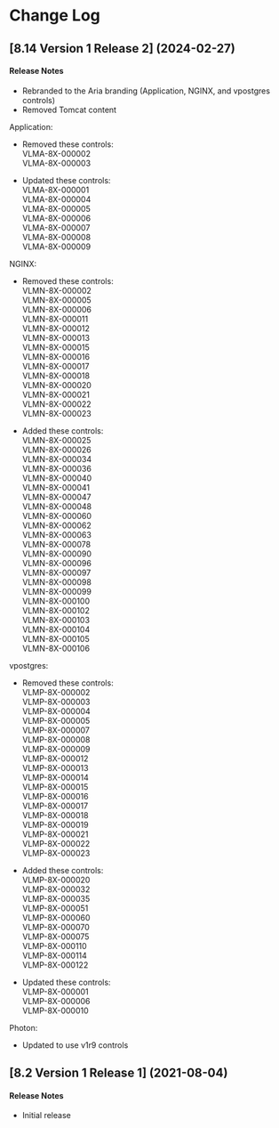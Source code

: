 # Change Log

## [8.14 Version 1 Release 2] (2024-02-27)

#### Release Notes
- Rebranded to the Aria branding (Application, NGINX, and vpostgres controls)
- Removed Tomcat content

Application:  
- Removed these controls:  
  VLMA-8X-000002  
  VLMA-8X-000003  

- Updated these controls:  
  VLMA-8X-000001  
  VLMA-8X-000004  
  VLMA-8X-000005  
  VLMA-8X-000006  
  VLMA-8X-000007  
  VLMA-8X-000008  
  VLMA-8X-000009  

NGINX:  
- Removed these controls:  
  VLMN-8X-000002  
  VLMN-8X-000005  
  VLMN-8X-000006  
  VLMN-8X-000011  
  VLMN-8X-000012  
  VLMN-8X-000013  
  VLMN-8X-000015  
  VLMN-8X-000016  
  VLMN-8X-000017  
  VLMN-8X-000018  
  VLMN-8X-000020  
  VLMN-8X-000021  
  VLMN-8X-000022  
  VLMN-8X-000023  

- Added these controls:  
  VLMN-8X-000025  
  VLMN-8X-000026  
  VLMN-8X-000034  
  VLMN-8X-000036  
  VLMN-8X-000040  
  VLMN-8X-000041  
  VLMN-8X-000047  
  VLMN-8X-000048  
  VLMN-8X-000060  
  VLMN-8X-000062  
  VLMN-8X-000063  
  VLMN-8X-000078  
  VLMN-8X-000090  
  VLMN-8X-000096  
  VLMN-8X-000097  
  VLMN-8X-000098  
  VLMN-8X-000099  
  VLMN-8X-000100  
  VLMN-8X-000102  
  VLMN-8X-000103  
  VLMN-8X-000104  
  VLMN-8X-000105  
  VLMN-8X-000106  

vpostgres:  
- Removed these controls:  
  VLMP-8X-000002  
  VLMP-8X-000003  
  VLMP-8X-000004  
  VLMP-8X-000005  
  VLMP-8X-000007  
  VLMP-8X-000008  
  VLMP-8X-000009  
  VLMP-8X-000012  
  VLMP-8X-000013  
  VLMP-8X-000014  
  VLMP-8X-000015  
  VLMP-8X-000016  
  VLMP-8X-000017  
  VLMP-8X-000018  
  VLMP-8X-000019  
  VLMP-8X-000021  
  VLMP-8X-000022  
  VLMP-8X-000023  

- Added these controls:  
  VLMP-8X-000020  
  VLMP-8X-000032  
  VLMP-8X-000035  
  VLMP-8X-000051  
  VLMP-8X-000060  
  VLMP-8X-000070  
  VLMP-8X-000075  
  VLMP-8X-000110  
  VLMP-8X-000114  
  VLMP-8X-000122  

- Updated these controls:  
  VLMP-8X-000001  
  VLMP-8X-000006  
  VLMP-8X-000010  

Photon:  
- Updated to use v1r9 controls  

## [8.2 Version 1 Release 1] (2021-08-04)

#### Release Notes
- Initial release